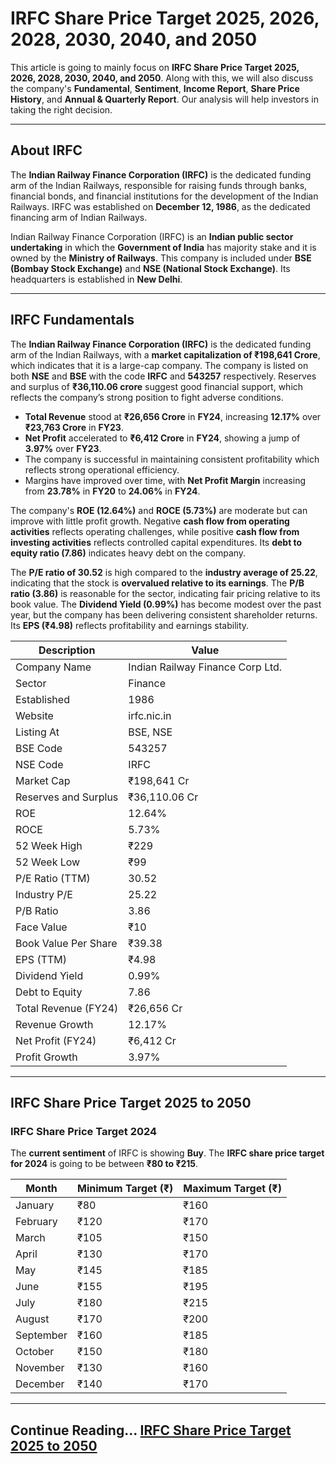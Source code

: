 # IRFC Share Price Target 2025, 2026, 2028, 2030, 2040, and 2050

This article is going to mainly focus on **IRFC Share Price Target 2025, 2026, 2028, 2030, 2040, and 2050**. Along with this, we will also discuss the company's **Fundamental**, **Sentiment**, **Income Report**, **Share Price History**, and **Annual & Quarterly Report**. Our analysis will help investors in taking the right decision.

---

## About IRFC

The **Indian Railway Finance Corporation (IRFC)** is the dedicated funding arm of the Indian Railways, responsible for raising funds through banks, financial bonds, and financial institutions for the development of the Indian Railways. IRFC was established on **December 12, 1986**, as the dedicated financing arm of Indian Railways.

Indian Railway Finance Corporation (IRFC) is an **Indian public sector undertaking** in which the **Government of India** has majority stake and it is owned by the **Ministry of Railways**. This company is included under **BSE (Bombay Stock Exchange)** and **NSE (National Stock Exchange)**. Its headquarters is established in **New Delhi**.

---

## IRFC Fundamentals

The **Indian Railway Finance Corporation (IRFC)** is the dedicated funding arm of the Indian Railways, with a **market capitalization of ₹198,641 Crore**, which indicates that it is a large-cap company. The company is listed on both **NSE** and **BSE** with the code **IRFC** and **543257** respectively. Reserves and surplus of **₹36,110.06 crore** suggest good financial support, which reflects the company’s strong position to fight adverse conditions.

- **Total Revenue** stood at **₹26,656 Crore** in **FY24**, increasing **12.17%** over **₹23,763 Crore** in **FY23**.
- **Net Profit** accelerated to **₹6,412 Crore** in **FY24**, showing a jump of **3.97%** over **FY23**.
- The company is successful in maintaining consistent profitability which reflects strong operational efficiency.
- Margins have improved over time, with **Net Profit Margin** increasing from **23.78%** in **FY20** to **24.06%** in **FY24**.

The company's **ROE (12.64%)** and **ROCE (5.73%)** are moderate but can improve with little profit growth. Negative **cash flow from operating activities** reflects operating challenges, while positive **cash flow from investing activities** reflects controlled capital expenditures. Its **debt to equity ratio (7.86)** indicates heavy debt on the company.

The **P/E ratio of 30.52** is high compared to the **industry average of 25.22**, indicating that the stock is **overvalued relative to its earnings**. The **P/B ratio (3.86)** is reasonable for the sector, indicating fair pricing relative to its book value. The **Dividend Yield (0.99%)** has become modest over the past year, but the company has been delivering consistent shareholder returns. Its **EPS (₹4.98)** reflects profitability and earnings stability.

| **Description**           | **Value**              |
|---------------------------|------------------------|
| Company Name              | Indian Railway Finance Corp Ltd. |
| Sector                    | Finance               |
| Established               | 1986                  |
| Website                   | irfc.nic.in |
| Listing At                | BSE, NSE              |
| BSE Code                  | 543257                |
| NSE Code                  | IRFC                  |
| Market Cap                | ₹198,641 Cr           |
| Reserves and Surplus      | ₹36,110.06 Cr         |
| ROE                       | 12.64%                |
| ROCE                      | 5.73%                 |
| 52 Week High              | ₹229                  |
| 52 Week Low               | ₹99                   |
| P/E Ratio (TTM)           | 30.52                 |
| Industry P/E              | 25.22                 |
| P/B Ratio                 | 3.86                  |
| Face Value                | ₹10                   |
| Book Value Per Share      | ₹39.38                |
| EPS (TTM)                 | ₹4.98                 |
| Dividend Yield            | 0.99%                 |
| Debt to Equity            | 7.86                  |
| Total Revenue (FY24)      | ₹26,656 Cr            |
| Revenue Growth            | 12.17%                |
| Net Profit (FY24)         | ₹6,412 Cr             |
| Profit Growth             | 3.97%                 |

---

## IRFC Share Price Target 2025 to 2050

### IRFC Share Price Target 2024

The **current sentiment** of IRFC is showing **Buy**. The **IRFC share price target for 2024** is going to be between **₹80 to ₹215**.

| **Month**   | **Minimum Target (₹)** | **Maximum Target (₹)** |
|-------------|-------------------------|-------------------------|
| January     | ₹80                     | ₹160                    |
| February    | ₹120                    | ₹170                    |
| March       | ₹105                    | ₹150                    |
| April       | ₹130                    | ₹170                    |
| May         | ₹145                    | ₹185                    |
| June        | ₹155                    | ₹195                    |
| July        | ₹180                    | ₹215                    |
| August      | ₹170                    | ₹200                    |
| September   | ₹160                    | ₹185                    |
| October     | ₹150                    | ₹180                    |
| November    | ₹130                    | ₹160                    |
| December    | ₹140                    | ₹170                    |

---

## Continue Reading...  [IRFC Share Price Target 2025 to 2050](https://sharepricetarget.info/irfc-share-price-target/)


